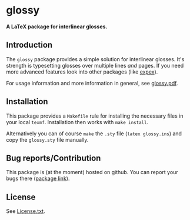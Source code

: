 glossy
======

**A LaTeX package for interlinear glosses.**

Introduction
------------

The `glossy` package provides a simple solution for interlinear glosses. It's
strength is typesetting glosses over multiple lines *and* pages. If you need
more advanced features look into other packages (like
[expex](https://www.ctan.org/pkg/expex)).

For usage information and more information in general, see
[glossy.pdf](glossy.pdf).

Installation
------------

This package provides a `Makefile` rule for installing the necessary files in
your local `texmf`. Installation then works with `make install`.

Alternatively you can of course `make` the `.sty` file (`latex glossy.ins`)
and copy the `glossy.sty` file manually.

Bug reports/Contribution
------------------------

This package is (at the moment) hosted on github. You can report your bugs
there ([package link](https://github.com/sirjofri/glossy/)).

License
-------

See [License.txt](License.txt).

